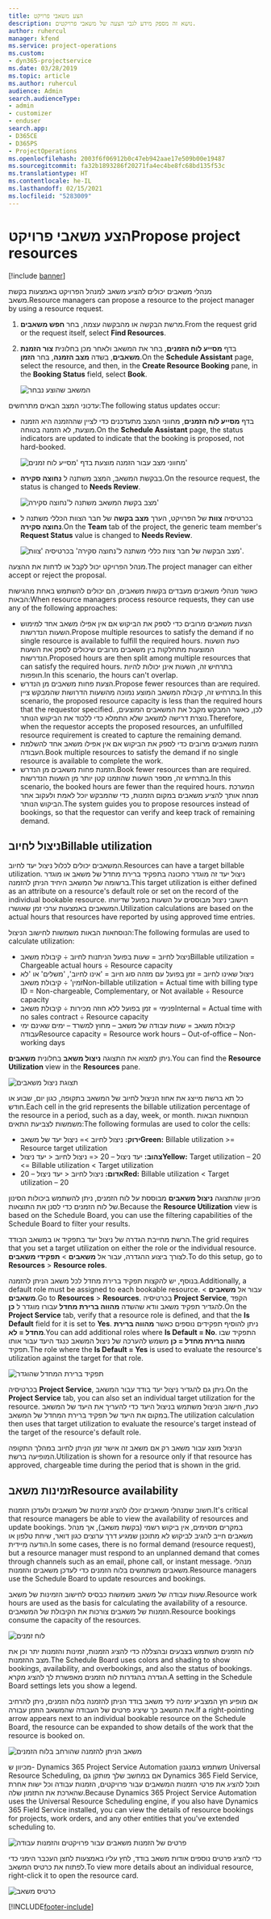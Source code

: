 ```yaml
---
title: הצע משאבי פרויקט
description: נושא זה מספק מידע לגבי הצעה של משאבי פרויקטים.
author: ruhercul
manager: kfend
ms.service: project-operations
ms.custom:
- dyn365-projectservice
ms.date: 03/28/2019
ms.topic: article
ms.author: ruhercul
audience: Admin
search.audienceType:
- admin
- customizer
- enduser
search.app:
- D365CE
- D365PS
- ProjectOperations
ms.openlocfilehash: 2003f6f06912b0c47eb942aae17e509b00e19487
ms.sourcegitcommit: fa32b1893286f20271fa4ec4be8fc68bd135f53c
ms.translationtype: HT
ms.contentlocale: he-IL
ms.lasthandoff: 02/15/2021
ms.locfileid: "5283009"
---
```

# <a name="propose-project-resources"></a><span data-ttu-id="40f45-103">הצע משאבי פרויקט</span><span class="sxs-lookup"><span data-stu-id="40f45-103">Propose project resources</span></span>

[!include [banner](../includes/psa-now-project-operations.md)]

<span data-ttu-id="40f45-104">מנהלי משאבים יכולים להציע משאב למנהל הפרויקט באמצעות בקשת משאב.</span><span class="sxs-lookup"><span data-stu-id="40f45-104">Resource managers can propose a resource to the project manager by using a resource request.</span></span>

1. <span data-ttu-id="40f45-105">מרשת הבקשה או מהבקשה עצמה, בחר **חפש משאבים**.</span><span class="sxs-lookup"><span data-stu-id="40f45-105">From the request grid or the request itself, select **Find Resources**.</span></span>
2. <span data-ttu-id="40f45-106">בדף **מסייע לוח הזמנים‬**, בחר את המשאב ולאחר מכן בחלונית **צור הזמנת משאבים**, בשדה **מצב הזמנה**, בחר **הזמן**.</span><span class="sxs-lookup"><span data-stu-id="40f45-106">On the **Schedule Assistant** page, select the resource, and then, in the **Create Resource Booking** pane, in the **Booking Status** field, select **Book**.</span></span>

    ![המשאב שהוצע נבחר](media/Resource-Management-image62.png)

<span data-ttu-id="40f45-108">עדכוני המצב הבאים מתרחשים:</span><span class="sxs-lookup"><span data-stu-id="40f45-108">The following status updates occur:</span></span>

- <span data-ttu-id="40f45-109">בדף **מסייע לוח הזמנים**, מחווני המצב מתעדכנים כדי לציין שההזמנה היא הזמנה מוצעת, לא הזמנה בטוחה.</span><span class="sxs-lookup"><span data-stu-id="40f45-109">On the **Schedule Assistant** page, the status indicators are updated to indicate that the booking is proposed, not hard-booked.</span></span>

    ![מחווני מצב עבור הזמנה מוצעת בדף 'מסייע לוח זמנים'](media/Resource-Management-image63.png)

- <span data-ttu-id="40f45-111">בבקשת המשאב, המצב משתנה ל **‏‫נחוצה סקירה‬**.</span><span class="sxs-lookup"><span data-stu-id="40f45-111">On the resource request, the status is changed to **Needs Review**.</span></span>

    ![מצב בקשת המשאב משתנה ל'‏‫נחוצה סקירה‬'](media/Resource-Management-image64.png)

- <span data-ttu-id="40f45-113">בכרטיסיה **צוות** של הפרויקט, הערך **מצב בקשה** של חבר הצוות הכללי משתנה ל **‏‫נחוצה סקירה‬**.</span><span class="sxs-lookup"><span data-stu-id="40f45-113">On the **Team** tab of the project, the generic team member's **Request Status** value is changed to **Needs Review**.</span></span>

    ![מצב הבקשה של חבר צוות כללי משתנה ל'‏‫נחוצה סקירה‬' בכרטיסיה 'צוות'.](media/Resource-Management-image48.png)

<span data-ttu-id="40f45-115">מנהל הפרויקט יכול לקבל או לדחות את ההצעה.</span><span class="sxs-lookup"><span data-stu-id="40f45-115">The project manager can either accept or reject the proposal.</span></span>

<span data-ttu-id="40f45-116">כאשר מנהלי משאבים מעבדים בקשות משאבים, הם יכולים להשתמש באחת מהגישות הבאות:</span><span class="sxs-lookup"><span data-stu-id="40f45-116">When resource managers process resource requests, they can use any of the following approaches:</span></span>

- <span data-ttu-id="40f45-117">הצעת משאבים מרובים כדי לספק את הביקוש אם אין אפילו משאב אחד למימוש השעות הנדרשות.</span><span class="sxs-lookup"><span data-stu-id="40f45-117">Propose multiple resources to satisfy the demand if no single resource is available to fulfill the required hours.</span></span> <span data-ttu-id="40f45-118">כעת השעות המוצעות מתחלקות בין משאבים מרובים שיכולים לספק את השעות הנדרשות.</span><span class="sxs-lookup"><span data-stu-id="40f45-118">Proposed hours are then split among multiple resources that can satisfy the required hours.</span></span> <span data-ttu-id="40f45-119">בתרחיש זה, השעות אינן יכולות להיות חופפות.</span><span class="sxs-lookup"><span data-stu-id="40f45-119">In this scenario, the hours can't overlap.</span></span>
- <span data-ttu-id="40f45-120">הצעת פחות משאבים מן הנדרש.</span><span class="sxs-lookup"><span data-stu-id="40f45-120">Propose fewer resources than are required.</span></span> <span data-ttu-id="40f45-121">בתרחיש זה, קיבולת המשאב המוצע נמוכה מהשעות הדרושות שהמבקש ציין.</span><span class="sxs-lookup"><span data-stu-id="40f45-121">In this scenario, the proposed resource capacity is less than the required hours that the requestor specified.</span></span> <span data-ttu-id="40f45-122">לכן, כאשר המבקש מקבל את המשאבים המוצעים, נוצרת דרישה למשאב שלא התמלא כדי ללכוד את הביקוש הנותר.</span><span class="sxs-lookup"><span data-stu-id="40f45-122">Therefore, when the requestor accepts the proposed resources, an unfulfilled resource requirement is created to capture the remaining demand.</span></span>
- <span data-ttu-id="40f45-123">הזמנת משאבים מרובים כדי לספק את הביקוש אם אין אפילו משאב אחד להשלמת העבודה.</span><span class="sxs-lookup"><span data-stu-id="40f45-123">Book multiple resources to satisfy the demand if no single resource is available to complete the work.</span></span>
- <span data-ttu-id="40f45-124">הזמנת פחות משאבים מן הנדרש.</span><span class="sxs-lookup"><span data-stu-id="40f45-124">Book fewer resources than are required.</span></span> <span data-ttu-id="40f45-125">בתרחיש זה, מספר השעות שהוזמנו קטן יותר מן השעות הנדרשות.</span><span class="sxs-lookup"><span data-stu-id="40f45-125">In this scenario, the booked hours are fewer than the required hours.</span></span> <span data-ttu-id="40f45-126">המערכת מנחה אותך להציע משאבים במקום הזמנות, כדי שהמבקש יוכל לאמת ולעקוב אחר הביקוש הנותר.</span><span class="sxs-lookup"><span data-stu-id="40f45-126">The system guides you to propose resources instead of bookings, so that the requestor can verify and keep track of remaining demand.</span></span>

## <a name="billable-utilization"></a><span data-ttu-id="40f45-127">ניצול לחיוב</span><span class="sxs-lookup"><span data-stu-id="40f45-127">Billable utilization</span></span>

<span data-ttu-id="40f45-128">המשאבים יכולים לכלול ניצול יעד לחיוב.</span><span class="sxs-lookup"><span data-stu-id="40f45-128">Resources can have a target billable utilization.</span></span> <span data-ttu-id="40f45-129">ניצול יעד זה מוגדר כתכונה בתפקיד ברירת מחדל של משאב או מוגדר ברשומה של המשאב היחיד הניתן להזמנה.</span><span class="sxs-lookup"><span data-stu-id="40f45-129">This target utilization is either defined as an attribute on a resource's default role or set on the record of the individual bookable resource.</span></span> <span data-ttu-id="40f45-130">חישובי ניצול מבוססים על השעות בפועל שדיווחו המשאבים באמצעות ערכי זמן שאושרו.</span><span class="sxs-lookup"><span data-stu-id="40f45-130">Utilization calculations are based on the actual hours that resources have reported by using approved time entries.</span></span>

<span data-ttu-id="40f45-131">הנוסחאות הבאות משמשות לחישוב הניצול:</span><span class="sxs-lookup"><span data-stu-id="40f45-131">The following formulas are used to calculate utilization:</span></span>

- <span data-ttu-id="40f45-132">ניצול לחיוב = שעות בפועל הניתנות לחיוב ÷ קיבולת משאב</span><span class="sxs-lookup"><span data-stu-id="40f45-132">Billable utilization = Chargeable actual hours ÷ Resource capacity</span></span>
- <span data-ttu-id="40f45-133">ניצול שאינו לחיוב = זמן בפועל עם מזהה סוג חיוב = 'אינו לחיוב', 'משלים' או 'לא זמין' ÷ קיבולת משאב</span><span class="sxs-lookup"><span data-stu-id="40f45-133">Non-billable utilization = Actual time with billing type ID = Non-chargeable, Complementary, or Not available ÷ Resource capacity</span></span>
- <span data-ttu-id="40f45-134">פנימי = זמן בפועל ללא חוזה מכירות ÷ קיבולת משאב</span><span class="sxs-lookup"><span data-stu-id="40f45-134">Internal = Actual time with no sales contract ÷ Resource capacity</span></span>
- <span data-ttu-id="40f45-135">קיבולת משאב = שעות עבודה של משאב – מחוץ למשרד – ימים שאינם ימי עבודה</span><span class="sxs-lookup"><span data-stu-id="40f45-135">Resource capacity = Resource work hours – Out-of-office – Non-working days</span></span>

<span data-ttu-id="40f45-136">ניתן למצוא את התצוגה **ניצול משאב** בחלונית **משאבים**.</span><span class="sxs-lookup"><span data-stu-id="40f45-136">You can find the **Resource Utilization** view in the **Resources** pane.</span></span>

![תצוגת ניצול משאבים](media/Resource-Management-image65.png)

<span data-ttu-id="40f45-138">כל תא ברשת מייצג את אחוז הניצול לחיוב של המשאב בתקופה, כגון יום, שבוע או חודש.</span><span class="sxs-lookup"><span data-stu-id="40f45-138">Each cell in the grid represents the billable utilization percentage of the resource in a period, such as a day, week, or month.</span></span> <span data-ttu-id="40f45-139">הנוסחאות הבאות משמשות לצביעת התאים:</span><span class="sxs-lookup"><span data-stu-id="40f45-139">The following formulas are used to color the cells:</span></span>

- <span data-ttu-id="40f45-140">**ירוק:** ניצול לחיוב \>= ניצול יעד של משאב</span><span class="sxs-lookup"><span data-stu-id="40f45-140">**Green:** Billable utilization \>= Resource target utilization</span></span>
- <span data-ttu-id="40f45-141">**צהוב:** יעד ניצול – 20 \<= ניצול לחיוב \< יעד ניצול</span><span class="sxs-lookup"><span data-stu-id="40f45-141">**Yellow:** Target utilization – 20 \<= Billable utilization \< Target utilization</span></span>
- <span data-ttu-id="40f45-142">**אדום:** ניצול לחיוב \< יעד ניצול – 20</span><span class="sxs-lookup"><span data-stu-id="40f45-142">**Red:** Billable utilization \< Target utilization – 20</span></span>

<span data-ttu-id="40f45-143">מכיוון שהתצוגה **ניצול משאבים** מבוססת על לוח הזמנים, ניתן להשתמש ביכולות הסינון של לוח הזמנים כדי לסנן את התוצאות.</span><span class="sxs-lookup"><span data-stu-id="40f45-143">Because the **Resource Utilization** view is based on the Schedule Board, you can use the filtering capabilities of the Schedule Board to filter your results.</span></span>

<span data-ttu-id="40f45-144">הרשת מחייבת הגדרה של ניצול יעד בתפקיד או במשאב הבודד.</span><span class="sxs-lookup"><span data-stu-id="40f45-144">The grid requires that you set a target utilization on either the role or the individual resource.</span></span> <span data-ttu-id="40f45-145">לצורך ביצוע ההגדרה, עבור אל **משאבים** \> **תפקידי משאבים**.</span><span class="sxs-lookup"><span data-stu-id="40f45-145">To do this setup, go to **Resources** \> **Resource roles**.</span></span>

<span data-ttu-id="40f45-146">בנוסף, יש להקצות תפקיד ברירת מחדל לכל משאב הניתן להזמנה.</span><span class="sxs-lookup"><span data-stu-id="40f45-146">Additionally, a default role must be assigned to each bookable resource.</span></span> <span data-ttu-id="40f45-147">עבור אל **משאבים** \> **משאבים**.</span><span class="sxs-lookup"><span data-stu-id="40f45-147">Go to **Resources** \> **Resources**.</span></span> <span data-ttu-id="40f45-148">בכרטיסיה **Project Service**, הקפד להגדיר תפקיד משאב וודא שהשדה **מהווה ברירת מחדל** עבורו מוגדר ל **כן**.</span><span class="sxs-lookup"><span data-stu-id="40f45-148">On the **Project Service** tab, verify that a resource role is defined, and that the **Is Default** field for it is set to **Yes**.</span></span> <span data-ttu-id="40f45-149">ניתן להוסיף תפקידים נוספים כאשר **מהווה ברירת מחדל = לא**.</span><span class="sxs-lookup"><span data-stu-id="40f45-149">You can add additional roles where **Is Default = No**.</span></span> <span data-ttu-id="40f45-150">התפקיד שבו **מהווה ברירת מחדל = כן** משמש להערכה של ניצול המשאב כנגד היעד עבור אותו תפקיד.</span><span class="sxs-lookup"><span data-stu-id="40f45-150">The role where the **Is Default = Yes** is used to evaluate the resource's utilization against the target for that role.</span></span>

![תפקיד ברירת המחדל שהוגדר](media/Resource-Management-image67.png)

<span data-ttu-id="40f45-152">בכרטיסיה **Project Service**, ניתן גם להגדיר ניצול יעד בודד עבור המשאב.</span><span class="sxs-lookup"><span data-stu-id="40f45-152">On the **Project Service** tab, you can also set an individual target utilization for the resource.</span></span> <span data-ttu-id="40f45-153">כעת, חישוב הניצול משתמש בניצול היעד כדי להעריך את היעד של המשאב במקום את היעד של תפקיד ברירת המחדל של המשאב.</span><span class="sxs-lookup"><span data-stu-id="40f45-153">The utilization calculation then uses that target utilization to evaluate the resource's target instead of the target of the resource's default role.</span></span>

<span data-ttu-id="40f45-154">הניצול מוצג עבור משאב רק אם משאב זה אישר זמן הניתן לחיוב במהלך התקופה המופיעה ברשת.</span><span class="sxs-lookup"><span data-stu-id="40f45-154">Utilization is shown for a resource only if that resource has approved, chargeable time during the period that is shown in the grid.</span></span>

## <a name="resource-availability"></a><span data-ttu-id="40f45-155">זמינות משאב</span><span class="sxs-lookup"><span data-stu-id="40f45-155">Resource availability</span></span>

<span data-ttu-id="40f45-156">חשוב שמנהלי משאבים יוכלו להציג זמינות של משאבים ולעדכן הזמנות.</span><span class="sxs-lookup"><span data-stu-id="40f45-156">It's critical that resource managers be able to view the availability of resources and update bookings.</span></span> <span data-ttu-id="40f45-157">במקרים מסוימים, אין ביקוש רשמי (בקשת משאב), אך מנהל משאבים חייב להגיב לביקוש לא מתוכנן שמגיע דרך ערוצים כגון דואר, שיחת טלפון או הודעה מיידית.</span><span class="sxs-lookup"><span data-stu-id="40f45-157">In some cases, there is no formal demand (resource request), but a resource manager must respond to an unplanned demand that comes through channels such as an email, phone call, or instant message.</span></span> <span data-ttu-id="40f45-158">מנהלי משאבים משתמשים בלוח הזמנים כדי לעדכן משאבים והזמנות.</span><span class="sxs-lookup"><span data-stu-id="40f45-158">Resource managers use the Schedule Board to update resources and bookings.</span></span>

<span data-ttu-id="40f45-159">שעות עבודה של משאב משמשות כבסיס לחישוב הזמינות של משאב.</span><span class="sxs-lookup"><span data-stu-id="40f45-159">Resource work hours are used as the basis for calculating the availability of a resource.</span></span> <span data-ttu-id="40f45-160">הזמנות של משאבים צורכות את הקיבולת של המשאבים.</span><span class="sxs-lookup"><span data-stu-id="40f45-160">Resource bookings consume the capacity of the resources.</span></span>

![לוח זמנים](media/Resource-Management-image68.png)

<span data-ttu-id="40f45-162">לוח הזמנים משתמש בצבעים ובהצללה כדי להציג הזמנות, זמינות והזמנות יתר וכן את מצב ההזמנות.</span><span class="sxs-lookup"><span data-stu-id="40f45-162">The Schedule Board uses colors and shading to show bookings, availability, and overbookings, and also the status of bookings.</span></span> <span data-ttu-id="40f45-163">הגדרה בהגדרות לוח הזמנים מאפשרת לך להציג מקרא.</span><span class="sxs-lookup"><span data-stu-id="40f45-163">A setting in the Schedule Board settings lets you show a legend.</span></span>

<span data-ttu-id="40f45-164">אם מופיע חץ המצביע ימינה ליד משאב בודד הניתן להזמנה בלוח הזמנים, ניתן להרחיב את המשאב כך שיציג פרטים של העבודה שהמשאב הוזמן עבורה.</span><span class="sxs-lookup"><span data-stu-id="40f45-164">If a right-pointing arrow appears next to an individual bookable resource on the Schedule Board, the resource can be expanded to show details of the work that the resource is booked on.</span></span>

![משאב הניתן להזמנה שהורחב בלוח הזמנים](media/Resource-Management-image69.png)

<span data-ttu-id="40f45-166">מכיוון ש- Dynamics 365 Project Service Automation משתמש במנגנון Universal Resource Scheduling, אם במחשב שלך מותקן גם Dynamics 365 Field Service, תוכל להציג את פרטי הזמנות המשאבים עבור פרויקטים, הזמנות עבודה וכל ישות אחרת שהארכת את התזמון שלה.</span><span class="sxs-lookup"><span data-stu-id="40f45-166">Because Dynamics 365 Project Service Automation uses the Universal Resource Scheduling engine, if you also have Dynamics 365 Field Service installed, you can view the details of resource bookings for projects, work orders, and any other entities that you've extended scheduling to.</span></span>

![פרטים של הזמנות משאבים עבור פרויקטים והזמנות עבודה](media/Resource-Management-image70.png)

<span data-ttu-id="40f45-168">כדי להציג פרטים נוספים אודות משאב בודד, לחץ עליו באמצעות לחצן העכבר הימני כדי לפתוח את כרטיס המשאב.</span><span class="sxs-lookup"><span data-stu-id="40f45-168">To view more details about an individual resource, right-click it to open the resource card.</span></span>

![כרטיס משאב](media/Resource-Management-image71.png)


[!INCLUDE[footer-include](../includes/footer-banner.md)]